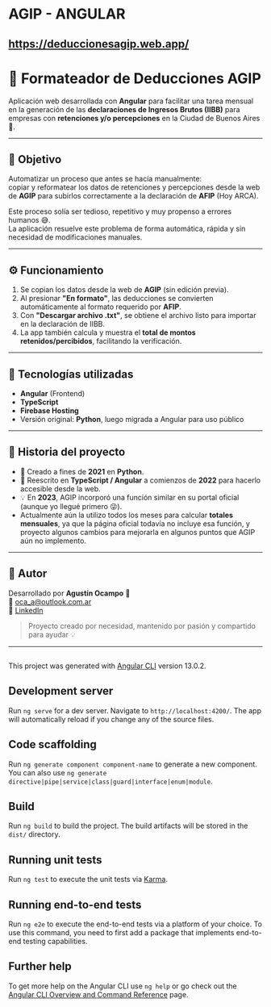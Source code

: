 # AGIP - ANGULAR
## https://deduccionesagip.web.app/

# 💼 Formateador de Deducciones AGIP  

Aplicación web desarrollada con **Angular** para facilitar una tarea mensual en la generación de las **declaraciones de Ingresos Brutos (IIBB)** para empresas con **retenciones y/o percepciones** en la Ciudad de Buenos Aires 🧾.  

---

## 🚀 Objetivo  

Automatizar un proceso que antes se hacía manualmente:  
copiar y reformatear los datos de retenciones y percepciones desde la web de **AGIP** para subirlos correctamente a la declaración de **AFIP** (Hoy ARCA).  

Este proceso solía ser tedioso, repetitivo y muy propenso a errores humanos 😅.  
La aplicación resuelve este problema de forma automática, rápida y sin necesidad de modificaciones manuales.  

---

## ⚙️ Funcionamiento  

1. Se copian los datos desde la web de **AGIP** (sin edición previa).  
2. Al presionar **"En formato"**, las deducciones se convierten automáticamente al formato requerido por **AFIP**.  
3. Con **"Descargar archivo .txt"**, se obtiene el archivo listo para importar en la declaración de IIBB.  
4. La app también calcula y muestra el **total de montos retenidos/percibidos**, facilitando la verificación.  

---

## 🧠 Tecnologías utilizadas  

- **Angular** (Frontend)  
- **TypeScript**  
- **Firebase Hosting**  
- Versión original: **Python**, luego migrada a Angular para uso público  

---

## 📅 Historia del proyecto  

- 🧩 Creado a fines de **2021** en **Python**.  
- 🔄 Reescrito en **TypeScript / Angular** a comienzos de **2022** para hacerlo accesible desde la web.  
- 💡 En **2023**, AGIP incorporó una función similar en su portal oficial (aunque yo llegué primero 😜).  
- Actualmente aún la utilizo todos los meses para calcular **totales mensuales**, ya que la página oficial todavía no incluye esa función, y proyecto algunos cambios para mejorarla en algunos puntos que AGIP aún no implemento.  

---

## 💬 Autor  

Desarrollado por **Agustín Ocampo** 🐼  
📧 [oca_a@outlook.com.ar](mailto:oca_a@outlook.com.ar)  
🔗 [LinkedIn](https://www.linkedin.com/in/agust%C3%ADn-ocampo-5684b8182/)  

> Proyecto creado por necesidad, mantenido por pasión y compartido para ayudar 💡  

---




##

This project was generated with [Angular CLI](https://github.com/angular/angular-cli) version 13.0.2.

## Development server

Run `ng serve` for a dev server. Navigate to `http://localhost:4200/`. The app will automatically reload if you change any of the source files.

## Code scaffolding

Run `ng generate component component-name` to generate a new component. You can also use `ng generate directive|pipe|service|class|guard|interface|enum|module`.

## Build

Run `ng build` to build the project. The build artifacts will be stored in the `dist/` directory.

## Running unit tests

Run `ng test` to execute the unit tests via [Karma](https://karma-runner.github.io).

## Running end-to-end tests

Run `ng e2e` to execute the end-to-end tests via a platform of your choice. To use this command, you need to first add a package that implements end-to-end testing capabilities.

## Further help

To get more help on the Angular CLI use `ng help` or go check out the [Angular CLI Overview and Command Reference](https://angular.io/cli) page.
